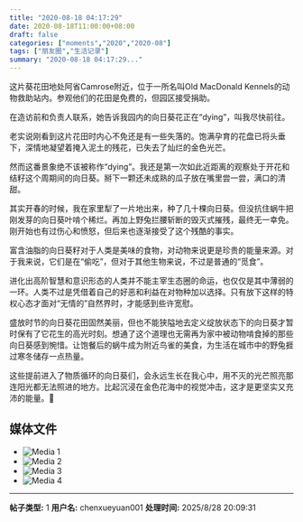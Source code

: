 ```yaml
---
title: "2020-08-18 04:17:29"
date: 2020-08-18T11:00:00+08:00
draft: false
categories: ["moments","2020","2020-08"]
tags: ["朋友圈","生活记录"]
summary: "2020-08-18 04:17:29..."
---
```


这片葵花田地处阿省Camrose附近，位于一所名叫Old MacDonald Kennels的动物救助站内。参观他们的花田是免费的，但园区接受捐助。

在造访前和负责人联系，她告诉我园内的向日葵花正在“dying”，叫我尽快前往。

老实说刚看到这片花田时内心不免还是有一些失落的。饱满孕育的花盘已将头垂下，深情地凝望着掩入泥土的残花，已失去了灿烂的金色光芒。

然而这番景象绝不该被称作“dying”。我还是第一次如此近距离的观察处于开花和结籽这个周期间的向日葵。掰下一颗还未成熟的瓜子放在嘴里尝一尝，满口的清甜。

其实开春的时候，我在家里犁了一片地出来，种了几十棵向日葵。但没抗住蜗牛把刚发芽的向日葵叶啃个稀烂。再加上野兔拦腰斩断的毁灭式摧残，最终无一幸免。刚开始也有过伤心和愤怒，但后来也逐渐接受了这个残酷的事实。

富含油脂的向日葵籽对于人类是美味的食物，对动物来说更是珍贵的能量来源。对于我来说，它们是在“偷吃”，但对于其他生物来说，不过是普通的“觅食”。

进化出高阶智慧和意识形态的人类并不能主宰生态圈的命运，也仅仅是其中薄弱的一环。人类不过是凭借着自己的好恶和利益在对物种加以选择。只有放下这样的特权心态才面对“无情的”自然界时，才能感到些许宽慰。

盛放时节的向日葵花田固然美丽，但也不能狭隘地去定义绽放状态下的向日葵才暂时保有了它花生的高光时刻。想通了这个道理也无需再为家中被动物啃食掉的那些向日葵感到惋惜。让饱餐后的蜗牛成为附近鸟雀的美食，为生活在城市中的野兔捱过寒冬储存一点热量。

这些提前进入了物质循环的向日葵们，会永远生长在我心中，用不灭的光芒照亮那连阳光都无法照进的地方。比起沉浸在金色花海中的视觉冲击，这才是更坚实又充沛的能量。🌻

## 媒体文件

- ![Media 1](/Moments/photos/2020-08-18/202008180417290.jpg)
- ![Media 2](/Moments/photos/2020-08-18/202008180417291.jpg)
- ![Media 3](/Moments/photos/2020-08-18/202008180417292.jpg)
- ![Media 4](/Moments/photos/2020-08-18/202008180417293.jpg)

---

**帖子类型:** 1
**用户名:** chenxueyuan001
**处理时间:** 2025/8/28 20:09:31